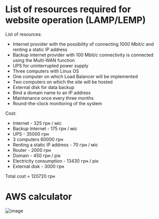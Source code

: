 # List of resources required for website operation (LAMP/LEMP)
List of resources:
- Internet provider with the possibility of connecting 1000 Mbit/c and renting a static IP address
- Backup internet provider with 100 Mbit/c connectivity is connected using the Multi-WAN function
- UPS for uninterrupted power supply
- Three computers with Linux OS
- One computer on which Load Balancer will be implemented
- Two computers on which the site will be hosted
- External disk for data backup
- Bind a domain name to an IP address
- Maintenance once every three months
- Round-the-clock monitoring of the system

Cost:
- Internet - 325 грн / міс
- Backup Internet - 175 грн / міс
- UPS - 35000 грн
- 3 computers 60000 грн
- Renting a static IP address - 70 грн / міс
- Router - 2000 грн
- Domain - 450 грн / рік
- Electricity consumption - 13430 грн / рік
- External disk - 3000 грн

Total cost = 120720 грн

# AWS calculator
![image](https://user-images.githubusercontent.com/7732624/206552162-6112614d-6b35-46f4-a4e1-c57613892648.png)
